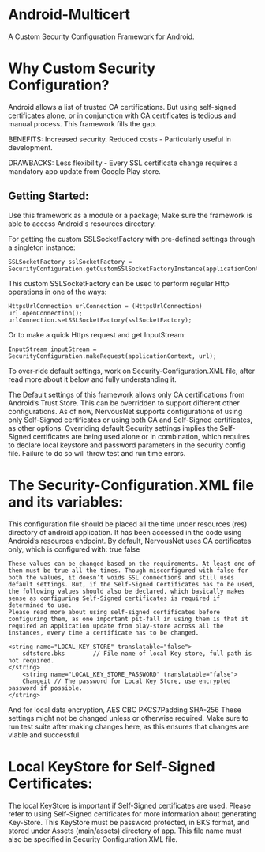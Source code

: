 # Android-Multicert
A Custom Security Configuration Framework for Android.

# Why Custom Security Configuration?
Android allows a list of trusted CA certifications. But using self-signed certificates alone, or in conjunction with CA certificates is tedious and manual process. This framework fills the gap.

BENEFITS:
Increased security.
Reduced costs - Particularly useful in development.

DRAWBACKS:
Less flexibility - Every SSL certificate change requires a mandatory app update from Google Play store.

## Getting Started:

Use this framework as a module or a package; Make sure the framework is able to access Android's resources directory.

For getting the custom SSLSocketFactory with pre-defined settings through a singleton instance:

	SSLSocketFactory sslSocketFactory = SecurityConfiguration.getCustomSSlSocketFactoryInstance(applicationContext);

This custom SSLSocketFactory can be used to perform regular Http operations in one of the ways:

	HttpsUrlConnection urlConnection = (HttpsUrlConnection) url.openConnection();
	urlConnection.setSSLSocketFactory(sslSocketFactory);

Or to make a quick Https request and get InputStream:

	InputStream inputStream = SecurityConfiguration.makeRequest(applicationContext, url);

To over-ride default settings, work on Security-Configuration.XML file, after read more about it below and fully understanding it.

The Default settings of this framework allows only CA certifications from Android’s Trust Store. This can be overridden to support different other configurations. As of now, NervousNet supports configurations of using only Self-Signed certificates or using both CA and Self-Signed certificates, as other options. Overriding default Security settings implies the Self-Signed certificates are being used alone or in combination, which requires to declare local keystore and password parameters in the security config file. Failure to do so will throw test and run time errors.

# The Security-Configuration.XML file and its variables:

This configuration file should be placed all the time under resources (res) directory of android application. It has been accessed in the code using Android’s resources endpoint. By default, NervousNet uses CA certificates only, which is configured with:
	<bool name="USING_CA_CERTIFICATES">true</bool>
    	<bool name="USING_SELF_SIGNED_CERTIFICATES">false</bool>
	
	These values can be changed based on the requirements. At least one of them must be true all the times. Though misconfigured with false for both the values, it doesn’t voids SSL connections and still uses default settings. But, if the Self-Signed Certificates has to be used, the following values should also be declared, which basically makes sense as configuring Self-Signed certificates is required if determined to use.
	Please read more about using self-signed certificates before configuring them, as one important pit-fall in using them is that it required an application update from play-store across all the instances, every time a certificate has to be changed.

	<string name="LOCAL_KEY_STORE" translatable="false">
		sdtstore.bks		// File name of local Key store, full path is not required.
	</string>
    	<string name="LOCAL_KEY_STORE_PASSWORD" translatable="false">
		Changeit // The password for Local Key Store, use encrypted password if possible.
	</string>

And for local data encryption,
	<string name="MODE_CRYPTO" translatable="false">AES</string>
    	<string name="MODE_BLOCK" translatable="false">CBC</string>
    	<string name="MODE_PADDING" translatable="false">PKCS7Padding</string>
    	<string name="HASH_ALGORITHM" translatable="false">SHA-256</string>
These settings might not be changed unless or otherwise required. Make sure to run test suite after making changes here, as this ensures that changes are viable and successful.

# Local KeyStore for Self-Signed Certificates:
The local KeyStore is important if Self-Signed certificates are used. Please refer to using Self-Signed certificates for more information about generating Key-Store. This KeyStore must be password protected, in BKS format, and stored under Assets (main/assets) directory of app. This file name must also be specified in Security Configuration XML file.
